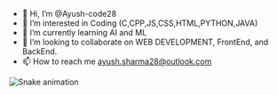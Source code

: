 - 👋 Hi, I’m @Ayush-code28
- 👀 I’m interested in Coding (C,CPP,JS,CSS,HTML,PYTHON,JAVA)
- 🌱 I’m currently learning AI and ML
- 💞️ I’m looking to collaborate on WEB DEVELOPMENT, FrontEnd, and BackEnd.
- 📫 How to reach me ayush.sharma28@outlook.com

<!---
Ayush-code28/Ayush-code28 is a ✨ special ✨ repository because its `README.md` (this file) appears on your GitHub profile.
You can click the Preview link to take a look at your changes.
--->
![Snake animation](https://Ayush-code28.github.io/snk/github-contribution-grid-snake.svg)
